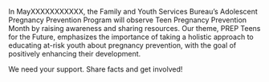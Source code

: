 <p class="hero-text">In MayXXXXXXXXXXX, the Family and Youth Services Bureau’s Adolescent Pregnancy Prevention Program will observe Teen Pregnancy Prevention Month by raising awareness and sharing resources. Our theme, PREP Teens for the Future, emphasizes the importance of taking a holistic approach to educating at-risk youth about pregnancy prevention, with the goal of positively enhancing their development.</p>
<p class="hero-text">We need your support. Share facts and get involved!</p>
